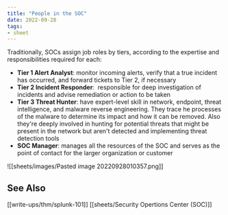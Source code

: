 ```yaml
---
title: "People in the SOC"
date: 2022-09-28
tags:
- sheet
---
```


Traditionally, SOCs assign job roles by tiers, according to the expertise and responsibilities required for each:
- **Tier 1 Alert Analyst**: monitor incoming alerts, verify that a true incident has occurred, and forward tickets to Tier 2, if necessary
- **Tier 2 Incident Responder**:  responsible for deep investigation of incidents and advise remediation or action to be taken
- **Tier 3 Threat Hunter**: have expert-level skill in network, endpoint, threat intelligence, and malware reverse engineering. They trace he processes of the malware to determine its impact and how it can be removed. Also they're deeply involved in hunting for potential threats that might be present in the network but aren't detected and implementing threat detection tools
- **SOC Manager**: manages all the resources of the SOC and serves as the point of contact for the larger organization or customer

![[sheets/images/Pasted image 20220928010357.png]]

## See Also
[[write-ups/thm/splunk-101]]
[[sheets/Security Opertions Center (SOC)]]
